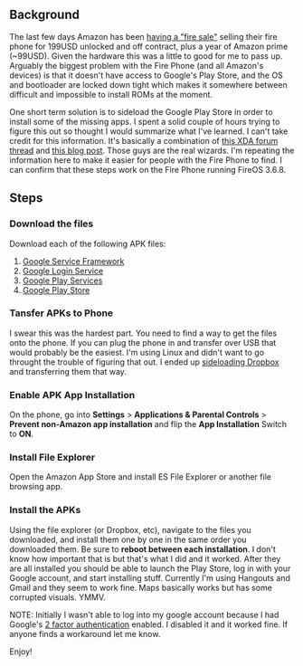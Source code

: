 ## Background 
The last few days Amazon has been
[having a "fire sale"](http://www.cnet.com/news/amazon-slashes-price-of-unlocked-fire-phone-to-199/)
selling their fire phone for 199USD unlocked and off contract, plus a year
of Amazon prime (~99USD). Given the hardware this was a little to good for me
to pass up. Arguably the biggest problem with the Fire Phone (and all Amazon's
devices) is that it doesn't have access to Google's Play Store, and the OS and
bootloader are locked down tight which makes it somewhere between difficult
and impossible to install ROMs at the moment.

One short term solution is to sideload the Google Play Store in order to install some of the missing apps. I spent a solid couple of hours trying to figure this out so thought I would summarize what I've learned. I can't take credit for this information. It's basically a combination of
[this XDA forum thread](http://forum.xda-developers.com/fire-phone/general/fire-phone-firesale-t2860852) and
[this blog post](http://www.epubor.com/how-to-install-google-play-on-kindle-fire.html). Those guys are the real wizards. I'm repeating the information here to make it easier for people with the Fire Phone to find. I can confirm that these steps work on the Fire Phone running FireOS 3.6.8.

## Steps
### Download the files
Download each of the following APK files:

1.  [Google Service Framework](https://www.dropbox.com/s/nlayv7mxwfa3wnu/GoogleServicesFramework.apk)
2.  [Google Login Service](https://www.dropbox.com/s/vlksi5ltazofw1q/GoogleLoginService.apk)
3.  [Google Play Services](https://www.dropbox.com/s/mmfh4dpvaqhr7uv/Google%20Play%20services_3.2.25%20%28761454-36%29.apk)
4.  [Google Play Store](https://www.dropbox.com/s/8uwbw6bcfiftb4m/Google%20Play%20Store%204.1.10.apk)

### Tansfer APKs to Phone
I swear this was the hardest part. You need to find a way to get the files onto
the phone. If you can plug the phone in and transfer over USB that would
probably be the easiest. I'm using Linux and didn't want to go throught the
trouble of figuring that out. I ended up
[sideloading Dropbox](https://www.dropbox.com/android) and transferring them
that way.

### Enable APK App Installation
On the phone, go into **Settings** > **Applications & Parental Controls** > **Prevent 
non-Amazon app installation** and flip the **App Installation** Switch to **ON**.

### Install File Explorer
Open the Amazon App Store and install ES File Explorer or another file browsing
app.


### Install the APKs
Using the file explorer (or Dropbox, etc), navigate to the files you
downloaded, and install them one by one in the same order you downloaded them. Be sure to
**reboot between each installation**. I don't know how important that is but
that's what I did and it worked. After they are all installed you should be
able to launch the Play Store, log in with your Google account, and start
installing stuff. Currently I'm using Hangouts and Gmail and they seem to work
fine. Maps basically works but has some corrupted visuals. YMMV.

NOTE: Initially I wasn't able to log into my google account because I had
Google's [2 factor authentication](https://www.google.com/landing/2step/)
enabled. I disabled it and it worked fine. If anyone finds a workaround let me
know.

Enjoy!

